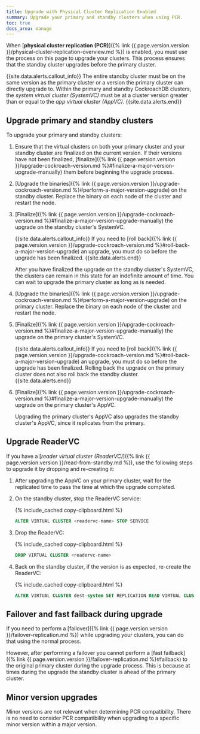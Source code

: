 ```yaml
---
title: Upgrade with Physical Cluster Replication Enabled
summary: Upgrade your primary and standby clusters when using PCR.
toc: true
docs_area: manage
---
```


When [**physical cluster replication (PCR)**]({% link {{ page.version.version }}/physical-cluster-replication-overview.md %}) is enabled, you must use the process on this page to upgrade your clusters. This process ensures that the standby cluster upgrades before the primary cluster.

{{site.data.alerts.callout_info}}
The entire standby cluster must be on the same version as the primary cluster or a version the primary cluster can directly upgrade to. Within the primary and standby CockroachDB clusters, the _system virtual cluster (SystemVC)_ must be at a cluster version greater than or equal to the _app virtual cluster (AppVC)_.
{{site.data.alerts.end}}

## Upgrade primary and standby clusters

To upgrade your primary and standby clusters:

1. Ensure that the virtual clusters on both your primary cluster and your standby cluster are finalized on the current version. If their versions have not been finalized, [finalize]({% link {{ page.version.version }}/upgrade-cockroach-version.md %}#finalize-a-major-version-upgrade-manually) them before beginning the upgrade process.

1. [Upgrade the binaries]({% link {{ page.version.version }}/upgrade-cockroach-version.md %}#perform-a-major-version-upgrade) on the standby cluster. Replace the binary on each node of the cluster and restart the node.

1. [Finalize]({% link {{ page.version.version }}/upgrade-cockroach-version.md %}#finalize-a-major-version-upgrade-manually) the upgrade on the standby cluster's SystemVC. 

    {{site.data.alerts.callout_info}}
    If you need to [roll back]({% link {{ page.version.version }}/upgrade-cockroach-version.md %}#roll-back-a-major-version-upgrade) an upgrade, you must do so before the upgrade has been finalized.
    {{site.data.alerts.end}}

    After you have finalized the upgrade on the standby cluster's SystemVC, the clusters can remain in this state for an indefinite amount of time. You can wait to upgrade the primary cluster as long as is needed.

1. [Upgrade the binaries]({% link {{ page.version.version }}/upgrade-cockroach-version.md %}#perform-a-major-version-upgrade) on the primary cluster. Replace the binary on each node of the cluster and restart the node.

1. [Finalize]({% link {{ page.version.version }}/upgrade-cockroach-version.md %}#finalize-a-major-version-upgrade-manually) the upgrade on the primary cluster's SystemVC. 

    {{site.data.alerts.callout_info}}
    If you need to [roll back]({% link {{ page.version.version }}/upgrade-cockroach-version.md %}#roll-back-a-major-version-upgrade) an upgrade, you must do so before the upgrade has been finalized. Rolling back the upgrade on the primary cluster does not also roll back the standby cluster.
    {{site.data.alerts.end}}

1. [Finalize]({% link {{ page.version.version }}/upgrade-cockroach-version.md %}#finalize-a-major-version-upgrade-manually) the upgrade on the primary cluster's AppVC. 

    Upgrading the primary cluster's AppVC also upgrades the standby cluster's AppVC, since it replicates from the primary.

## Upgrade ReaderVC

If you have a [_reader virtual cluster (ReaderVC)_]({% link {{ page.version.version }}/read-from-standby.md %}), use the following steps to upgrade it by dropping and re-creating it:

1. After upgrading the AppVC on your primary cluster, wait for the replicated time to pass the time at which the upgrade completed.
1. On the standby cluster, stop the ReaderVC service:

    {% include_cached copy-clipboard.html %}
    ~~~ sql
    ALTER VIRTUAL CLUSTER <readervc-name> STOP SERVICE
    ~~~

1. Drop the ReaderVC:

    {% include_cached copy-clipboard.html %}
    ~~~ sql
    DROP VIRTUAL CLUSTER <readervc-name>
    ~~~

1. Back on the standby cluster, if the version is as expected, re-create the ReaderVC:

    {% include_cached copy-clipboard.html %}
    ~~~ sql
    ALTER VIRTUAL CLUSTER dest-system SET REPLICATION READ VIRTUAL CLUSTER
    ~~~

## Failover and fast failback during upgrade

If you need to perform a [failover]({% link {{ page.version.version }}/failover-replication.md %}) while upgrading your clusters, you can do that using the normal process.

However, after performing a failover you cannot perform a [fast failback]({% link {{ page.version.version }}/failover-replication.md %}#failback) to the original primary cluster during the upgrade process. This is because at times during the upgrade the standby cluster is ahead of the primary cluster.

## Minor version upgrades

Minor versions are not relevant when determining PCR compatibility. There is no need to consider PCR compatibility when upgrading to a specific minor version within a major version.
